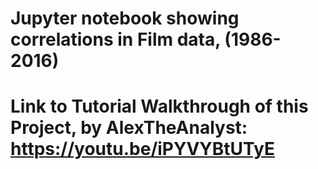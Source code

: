 # Jupyter notebook showing correlations in Film data, (1986-2016)
# Link to Tutorial Walkthrough of this Project, by AlexTheAnalyst: https://youtu.be/iPYVYBtUTyE  
